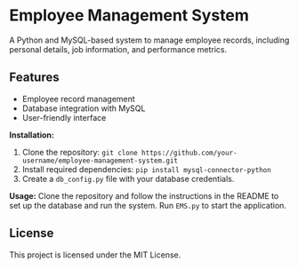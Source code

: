# Employee Management System

A Python and MySQL-based system to manage employee records, including personal details, job information, and performance metrics.

## Features
- Employee record management
- Database integration with MySQL
- User-friendly interface

**Installation:**
1. Clone the repository: `git clone https://github.com/your-username/employee-management-system.git`
2. Install required dependencies: `pip install mysql-connector-python`
3. Create a `db_config.py` file with your database credentials.

**Usage:**
Clone the repository and follow the instructions in the README to set up the database and run the system.
Run `EMS.py` to start the application.

## License
This project is licensed under the MIT License.
